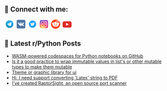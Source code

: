 ## 🔎 Connect with me:
[<img src="https://github.com/bullbesh/bullbesh/blob/main/images/Telegram.png" width="32" height="32" />](https://t.me/bullbesh)
[<img src="https://github.com/bullbesh/bullbesh/blob/main/images/VK.png" width="32" height="32" />](https://vk.com/bullbesh)
[<img src="https://github.com/bullbesh/bullbesh/blob/main/images/Twitter.png" width="32" height="32" />](https://twitter.com/bullbesh1)
[<img src="https://github.com/bullbesh/bullbesh/blob/main/images/Instagram.png" width="32" height="32" />](https://www.instagram.com/bullbesh)
[<img src="https://github.com/bullbesh/bullbesh/blob/main/images/Reddit.png" width="32" height="32" />](https://www.reddit.com/user/bullbesh)
[<img src="https://github.com/bullbesh/bullbesh/blob/main/images/YouTube.png" width="32" height="32" />](https://www.youtube.com/channel/UCtfjRs6uzgq5mfm8S06WTcg)

## 📕 Latest r/Python Posts
<!-- BLOG-POST-LIST:START -->
- [WASM-powered codespaces for Python notebooks on GitHub](https://www.reddit.com/r/Python/comments/1i270co/wasmpowered_codespaces_for_python_notebooks_on/)
- [Is it a good practice to wrap immutable values in list&#39;s or other mutable types to make them mutable](https://www.reddit.com/r/Python/comments/1i25y78/is_it_a_good_practice_to_wrap_immutable_values_in/)
- [Theme or graphic library for ui](https://www.reddit.com/r/Python/comments/1i247ie/theme_or_graphic_library_for_ui/)
- [Hi, I need support converting &#39;Latex&#39; string to PDF](https://www.reddit.com/r/Python/comments/1i23yof/hi_i_need_support_converting_latex_string_to_pdf/)
- [I&#39;ve created RaptorSight, an open source port scanner](https://www.reddit.com/r/Python/comments/1i234xc/ive_created_raptorsight_an_open_source_port/)
<!-- BLOG-POST-LIST:END -->
